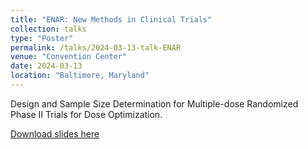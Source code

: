 ```yaml
---
title: "ENAR: New Methods in Clinical Trials"
collection: talks
type: "Poster"
permalink: /talks/2024-03-13-talk-ENAR
venue: "Convention Center"
date: 2024-03-13
location: "Baltimore, Maryland"
---
```


Design and Sample Size Determination for Multiple-dose Randomized Phase II Trials for Dose Optimization.

[Download slides here](https://pengyang0411.github.io/files/MERIT_presentation_NESS.pdf)
